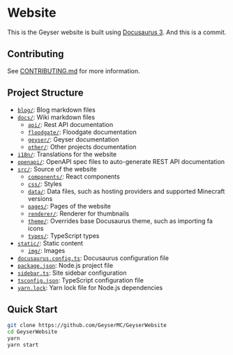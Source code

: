 # Website

This is the Geyser website is built using [Docusaurus 3](https://docusaurus.io/). And this is a commit.

## Contributing

See [CONTRIBUTING.md](CONTRIBUTING.md) for more information.

## Project Structure

- [`blog/`](/blog/): Blog markdown files
- [`docs/`](/docs/): Wiki markdown files
    - [`api/`](/docs/api/): Rest API documentation
    - [`floodgate/`](/docs/floodgate/): Floodgate documentation
    - [`geyser/`](/docs/geyser): Geyser documentation
    - [`other/`](/docs/other/): Other projects documentation
- [`i18n/`](/i18n/): Translations for the website
- [`openapi/`](/openapi/): OpenAPI spec files to auto-generate REST API documentation
- [`src/`](/src/): Source of the website
    - [`components/`](/src/components/): React components
    - [`css/`](/src/css/): Styles
    - [`data/`](/src/data/): Data files, such as hosting providers and supported Minecraft versions
    - [`pages/`](/src/pages/): Pages of the website
    - [`renderer/`](/src/renderer/): Renderer for thumbnails
    - [`theme/`](/src/theme/): Overrides base Docusaurus theme, such as importing fa icons
    - [`types/`](/src/types/): TypeScript types
- [`static/`](/static/): Static content
    - [`img/`](/static/img/): Images
- [`docusaurus.config.ts`](/docusaurus.config.ts): Docusaurus configuration file
- [`package.json`](/package.json): Node.js project file
- [`sidebar.ts`](/sidebar.ts): Site sidebar configuration
- [`tsconfig.json`](/tsconfig.json): TypeScript configuration file
- [`yarn.lock`](/yarn.lock): Yarn lock file for Node.js dependencies

## Quick Start

```sh
git clone https://github.com/GeyserMC/GeyserWebsite
cd GeyserWebsite
yarn
yarn start
```
